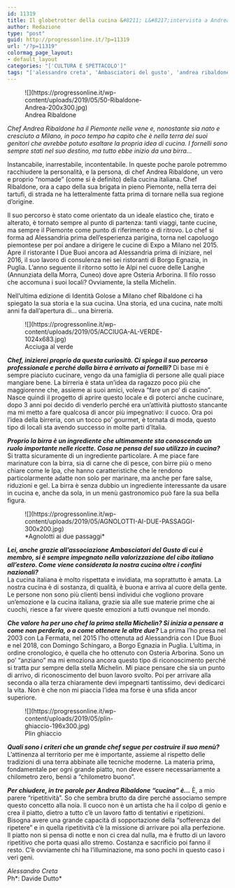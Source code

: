 ```yaml
---
id: 11319
title: Il globetrotter della cucina &#8211; L&#8217;intervista a Andrea Ribaldone
author: Redazione
type: "post"
guid: http://progressonline.it/?p=11319
url: "/?p=11319"
colormag_page_layout:
- default_layout
categories: "['CULTURA E SPETTACOLO']"
tags: "['alessandro creta', 'Ambasciatori del gusto', 'andrea ribaldone', 'Cibo italiano', 'cibo piemontese', 'identità golose', 'intervista']"
---
```


<figure aria-describedby="caption-attachment-11323" class="wp-caption alignleft" id="attachment_11323" style="width: 300px">![](https://progressonline.it/wp-content/uploads/2019/05/50-Ribaldone-Andrea-200x300.jpg)<figcaption class="wp-caption-text" id="caption-attachment-11323">Andrea Ribaldone</figcaption></figure>

*Chef Andrea Ribaldone ha il Piemonte nelle vene e, nonostante sia nato e cresciuto a Milano, in poco tempo ha capito che è nella terra dei suoi genitori che avrebbe potuto esaltare la propria idea di cucina. I fornelli sono sempre stati nel suo destino, ma tutto ebbe inizio da una birra…*

Instancabile, inarrestabile, incontentabile. In queste poche parole potremmo racchiudere la personalità, e la persona, di chef Andrea Ribaldone, un vero e proprio “nomade” (come si è definito) della cucina italiana. Chef Ribaldone, ora a capo della sua brigata in pieno Piemonte, nella terra dei tartufi, di strada ne ha letteralmente fatta prima di tornare nella sua regione d’origine.

Il suo percorso è stato come orientato da un ideale elastico che, tirato e alterato, è tornato sempre al punto di partenza: tanti viaggi, tante cucine, ma sempre il Piemonte come punto di riferimento e di ritrovo. Lo chef si forma ad Alessandria prima dell’esperienza parigina, torna nel capoluogo piemontese per poi andare a dirigere le cucine di Expo a Milano nel 2015. Apre il ristorante I Due Buoi ancora ad Alessandria prima di iniziare, nel 2016, il suo lavoro di consulenza nei sei ristoranti di Borgo Egnazia, in Puglia. L’anno seguente il ritorno sotto le Alpi nel cuore delle Langhe (Annunziata della Morra, Cuneo) dove apre Osteria Arborina. Il filo rosso che accomuna i suoi locali? Ovviamente, la stella Michelin.

Nell’ultima edizione di Identità Golose a Milano chef Ribaldone ci ha spiegato la sua storia e la sua cucina. Una storia, ed una cucina, nate molti anni fa dall’apertura di… una birreria.

<figure aria-describedby="caption-attachment-11324" class="wp-caption alignright" id="attachment_11324" style="width: 403px">![](https://progressonline.it/wp-content/uploads/2019/05/ACCIUGA-AL-VERDE-1024x683.jpg)<figcaption class="wp-caption-text" id="caption-attachment-11324">Acciuga al verde</figcaption></figure>

***Chef, inizierei proprio da questa curiosità. Ci spiega il suo percorso professionale e perché dalla birra è arrivato ai fornelli?*** Di base mi è sempre piaciuto cucinare, vengo da una famiglia di persone alle quali piace mangiare bene. La birreria è stata un’idea da ragazzo poco più che maggiorenne che, assieme ai suoi amici, voleva “fare un po’ di casino”. Nasce quindi il progetto di aprire questo locale e di poterci anche cucinare, dopo 3 anni poi decido di venderlo perché era un’attività piuttosto stancante ma mi metto a fare qualcosa di ancor più impegnativo: il cuoco. Ora poi l’idea della birreria, con un tocco po’ gourmet, è tornata di moda, questo tipo di locali sta avendo successo in molte parti d’Italia.

***Proprio la birra è un ingrediente che ultimamente sta conoscendo un ruolo importante nelle ricette. Cosa ne pensa del suo utilizzo in cucina?***  
Si tratta sicuramente di un ingrediente particolare. A me piace fare marinature con la birra, sia di carne che di pesce, con birre più o meno chiare come le Ipa, che hanno caratteristiche che le rendono particolarmente adatte non solo per marinare, ma anche per fare salse, riduzioni e gel. La birra è senza dubbio un ingrediente interessante da usare in cucina e, anche da sola, in un menù gastronomico può fare la sua bella figura.

<figure aria-describedby="caption-attachment-11325" class="wp-caption alignleft" id="attachment_11325" style="width: 400px">![](https://progressonline.it/wp-content/uploads/2019/05/AGNOLOTTI-AI-DUE-PASSAGGI-300x200.jpg)<figcaption class="wp-caption-text" id="caption-attachment-11325"> *Agnolotti ai due passaggi*</figcaption></figure>

***Lei, anche grazie all’associazione Ambasciatori del Gusto di cui è membro, si è sempre impegnato nella valorizzazione del cibo italiano all’estero. Come viene considerata la nostra cucina oltre i confini nazionali?***   
La cucina italiana è molto rispettata e invidiata, ma soprattutto è amata. La nostra cucina è di sostanza, di qualità, è buona e arriva al cuore della gente. Le persone non sono più clienti bensì individui che vogliono provare un’emozione e la cucina italiana, grazie sia alle sue materie prime che ai cuochi, riesce a far vivere queste emozioni a tutti ovunque nel mondo.

***Che valore ha per uno chef la prima stella Michelin? Si inizia a pensare a come non perderla, o a come ottenere le altre due?*** La prima l’ho presa nel 2003 con La Fermata, nel 2015 l’ho ottenuta ad Alessandria con I Due Buoi e nel 2018, con Domingo Schingaro, a Borgo Egnazia in Puglia. L’ultima, in ordine cronologico, è quella che ho ottenuto con Osteria Arborina. Sono un po’ “anziano” ma mi emoziona ancora questo tipo di riconoscimento perché si tratta pur sempre della stella Michelin. Mi piace pensare che sia un punto di arrivo, di riconoscimento del buon lavoro svolto. Poi per arrivare alla seconda o alla terza chiaramente devi impegnarti tantissimo, devi dedicarci la vita. Non è che non mi piaccia l’idea ma forse è una sfida ancor superiore.

<figure aria-describedby="caption-attachment-11329" class="wp-caption alignright" id="attachment_11329" style="width: 238px">![](https://progressonline.it/wp-content/uploads/2019/05/plin-ghiaccio-196x300.jpg)<figcaption class="wp-caption-text" id="caption-attachment-11329">Plin ghiaccio</figcaption></figure>

***Quali sono i criteri che un grande chef segue per costruire il suo menù?***  
L’attinenza al territorio per me è importante, assieme al rispetto delle tradizioni di una terra abbinate alle tecniche moderne. La materia prima, fondamentale per ogni grande piatto, non deve essere necessariamente a chilometro zero, bensì a “chilometro buono”.

***Per chiudere, in tre parole per Andrea Ribaldone “cucina” è…*** È, a mio parere “ripetitività”. So che sembra brutto da dire perché associamo sempre questo concetto alla noia. Il cuoco non è un artista che ha il colpo di genio e crea il piatto, dietro a tutto c’è un lavoro fatto di tentativi e ripetizioni. Bisogna avere una grande capacità di sopportazione della “sofferenza del ripetere” e in quella ripetitività c’è la missione di arrivare poi alla perfezione. Il piatto non si pensa di notte e non ci crea dal nulla, ma è frutto di un lavoro ripetitivo che porta quasi allo stremo. Costanza e sacrificio poi fanno il resto. C’è ovviamente chi ha l’illuminazione, ma sono pochi in questo caso i veri geni.

*Alessandro Creta*  
Ph*: Davide Dutto*
